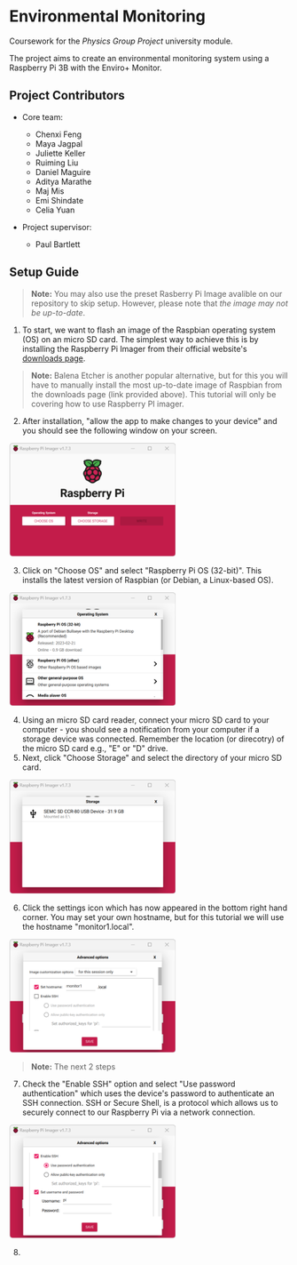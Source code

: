 
# Environmental Monitoring

Coursework for the *Physics Group Project* university module.

The project aims to create an environmental monitoring system using a Raspberry Pi 3B with the Enviro+ Monitor. 

## Project Contributors
- Core team:
	- Chenxi Feng
	- Maya Jagpal
	- Juliette Keller
	- Ruiming Liu
	- Daniel Maguire
	- Aditya Marathe
	- Maj Mis
	- Emi Shindate
	- Celia Yuan

- Project supervisor:
	- Paul Bartlett

## Setup Guide
> **Note:** You may also use the preset Rasberry Pi Image avalible on our repository to skip setup. However, please note that *the image may not be up-to-date*.

1. To start, we want to flash an image of the Raspbian operating system (OS) on an micro SD card. The simplest way to achieve this is by  installing the Raspberry Pi Imager from their official website's [downloads page](https://www.raspberrypi.com/software/).
> **Note:** Balena Etcher is another popular alternative, but for this you will have to manually install the most up-to-date image of Raspbian from the downloads page (link provided above). This tutorial will only be covering how to use Raspberry PI imager.
2. After installation, "allow the app to make changes to your device" and you should see the following window on your screen.

<img src="./Screenshots/DetailedSteps/1.png" width="300">

3. Click on "Choose OS" and select "Raspberry Pi OS (32-bit)". This installs the latest version of Raspbian (or Debian, a Linux-based OS).

<img src="./Screenshots/DetailedSteps/2.png" width="300">

4. Using an micro SD card reader, connect your micro SD card to your computer - you should see a notification from your computer if a storage device was connected. Remember the location (or direcotry) of the micro SD card e.g., "E" or "D" drive.
5. Next, click "Choose Storage" and select the directory of your micro SD card. 

<img src="./Screenshots/DetailedSteps/3.png" width="300">

6. Click the settings icon which has now appeared in the bottom right hand corner. You may set your own hostname, but for this tutorial we will use the hostname "monitor1.local".

<img src="./Screenshots/DetailedSteps/4.png" width="300">

> **Note:** The next 2 steps
7. Check the "Enable SSH" option and select "Use password authentication" which uses the device's password to authenticate an SSH connection. SSH or Secure Shell, is a protocol which allows us to securely connect to our Raspberry Pi via a network connection.

<img src="./Screenshots/DetailedSteps/5.png" width="300">

8.  
